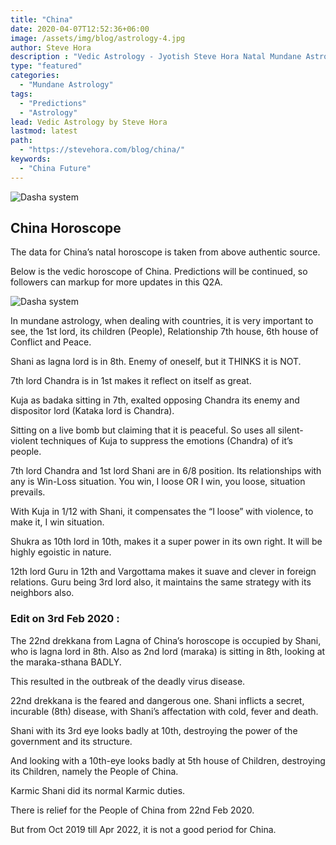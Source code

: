 ```yaml
---
title: "China"
date: 2020-04-07T12:52:36+06:00
image: /assets/img/blog/astrology-4.jpg
author: Steve Hora
description : "Vedic Astrology - Jyotish Steve Hora Natal Mundane Astrology Horoscope Reading Predictions China Future"
type: "featured"
categories: 
  - "Mundane Astrology"
tags:
  - "Predictions"
  - "Astrology"
lead: Vedic Astrology by Steve Hora
lastmod: latest 
path:
  - "https://stevehora.com/blog/china/"
keywords:
  - "China Future"
---
```


![Dasha system](/assets/img/blog/ch1.png)

## China Horoscope

The data for China’s natal horoscope is taken from above authentic source.

Below is the vedic horoscope of China. Predictions will be continued, so followers can markup for more updates in this Q2A.

![Dasha system](/assets/img/blog/ch2.png)

In mundane astrology, when dealing with countries, it is very important to see, the 1st lord, its children (People), Relationship 7th house, 6th house of Conflict and Peace.

Shani as lagna lord is in 8th. Enemy of oneself, but it THINKS it is NOT.

7th lord Chandra is in 1st makes it reflect on itself as great.

Kuja as badaka sitting in 7th, exalted opposing Chandra its enemy and dispositor lord (Kataka lord is Chandra).

Sitting on a live bomb but claiming that it is peaceful. So uses all silent-violent techniques of Kuja to suppress the emotions (Chandra) of it’s people.

7th lord Chandra and 1st lord Shani are in 6/8 position. Its relationships with any is Win-Loss situation. You win, I loose OR I win, you loose, situation prevails.

With Kuja in 1/12 with Shani, it compensates the “I loose” with violence, to make it, I win situation.

Shukra as 10th lord in 10th, makes it a super power in its own right. It will be highly egoistic in nature.

12th lord Guru in 12th and Vargottama makes it suave and clever in foreign relations. Guru being 3rd lord also, it maintains the same strategy with its neighbors also.

### Edit on 3rd Feb 2020 :

The 22nd drekkana from Lagna of China’s horoscope is occupied by Shani, who is lagna lord in 8th. Also as 2nd lord (maraka) is sitting in 8th, looking at the maraka-sthana BADLY.

This resulted in the outbreak of the deadly virus disease.

22nd drekkana is the feared and dangerous one. Shani inflicts a secret, incurable (8th) disease, with Shani’s affectation with cold, fever and death.

Shani with its 3rd eye looks badly at 10th, destroying the power of the government and its structure.

And looking with a 10th-eye looks badly at 5th house of Children, destroying its Children, namely the People of China.

Karmic Shani did its normal Karmic duties.

There is relief for the People of China from 22nd Feb 2020.

But from Oct 2019 till Apr 2022, it is not a good period for China.